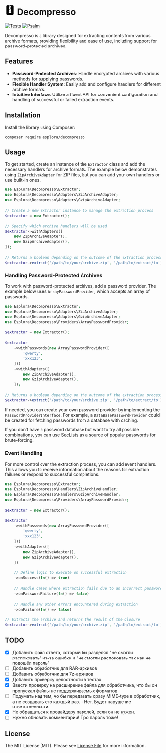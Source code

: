 # <img src=".github/logo.svg?sanitize=true" width="32" height="32" alt="Decompresso"> Decompresso

[![Tests](https://github.com/esplora/decompresso/actions/workflows/phpunit.yml/badge.svg)](https://github.com/esplora/decompresso/actions/workflows/phpunit.yml)
[![Psalm](https://github.com/esplora/decompresso/actions/workflows/psalm.yml/badge.svg)](https://github.com/esplora/decompresso/actions/workflows/psalm.yml)

Decompresso is a library designed for extracting contents from various archive formats, providing flexibility and ease
of use, including support for password-protected archives.

## Features

- **Password-Protected Archives**: Handle encrypted archives with various methods for supplying passwords.
- **Flexible Handler System**: Easily add and configure handlers for different archive formats.
- **Intuitive Interface**: Utilize a fluent API for convenient configuration and handling of successful or failed
  extraction events.

## Installation

Install the library using Composer:

```bash
composer require esplora/decompresso
```

## Usage

To get started, create an instance of the `Extractor` class and add the necessary handlers for archive formats. The
example below demonstrates using `ZipArchiveAdapter` for ZIP files, but you can add your own handlers or use built-in
ones.

```php
use Esplora\Decompresso\Extractor;
use Esplora\Decompresso\Adapters\ZipArchiveAdapter;
use Esplora\Decompresso\Adapters\GzipArchiveAdapter;

// Create a new Extractor instance to manage the extraction process
$extractor = new Extractor();

// Specify which archive handlers will be used
$extractor->withAdapters([
    new ZipArchiveAdapter(),
    new GzipArchiveAdapter(),
]);

// Returns a boolean depending on the outcome of the extraction process
$extractor->extract('/path/to/your/archive.zip', '/path/to/extract/to');
```

### Handling Password-Protected Archives

To work with password-protected archives, add a password provider. The example below uses `ArrayPasswordProvider`, which
accepts an array of passwords.

```php
use Esplora\Decompresso\Extractor;
use Esplora\Decompresso\Adapters\ZipArchiveAdapter;
use Esplora\Decompresso\Adapters\GzipArchiveAdapter;
use Esplora\Decompresso\Providers\ArrayPasswordProvider;

$extractor = new Extractor();

$extractor
    ->withPasswords(new ArrayPasswordProvider([
        'qwerty',
        'xxx123',
    ]))
    ->withAdapters([
        new ZipArchiveAdapter(),
        new GzipArchiveAdapter(),
    ]);

// Returns a boolean depending on the outcome of the extraction process
$extractor->extract('/path/to/your/archive.zip', '/path/to/extract/to');
```

If needed, you can create your own password provider by implementing the `PasswordProviderInterface`. For example,
a `DataBasePasswordProvider` could be created for fetching passwords from a database with caching.

If you don’t have a password database but want to try all possible combinations, you can
use [SecLists](https://github.com/danielmiessler/SecLists/tree/master/Passwords) as a source of popular passwords for
brute-forcing.

### Event Handling

For more control over the extraction process, you can add event handlers. This allows you to receive information about
the reasons for extraction failures or respond to successful completions.

```php
use Esplora\Decompresso\Extractor;
use Esplora\Decompresso\Handlers\ZipArchiveHandler;
use Esplora\Decompresso\Handlers\GzipArchiveHandler;
use Esplora\Decompresso\Providers\ArrayPasswordProvider;

$extractor = new Extractor();

$extractor
    ->withPasswords(new ArrayPasswordProvider([
        'qwerty',
        'xxx123',
    ]))
    ->withAdapters([
        new ZipArchiveAdapter(),
        new GzipArchiveAdapter(),
    ])
    
    // Define logic to execute on successful extraction
    ->onSuccess(fn() => true)
    
    // Handle cases where extraction fails due to an incorrect password
    ->onPasswordFailure(fn() => false)
    
    // Handle any other errors encountered during extraction
    ->onFailure(fn() => false)

// Extracts the archive and returns the result of the closure
$extractor->extract('/path/to/your/archive.zip', '/path/to/extract/to');
```

## TODO

- [x] Добавить файл ответа, который бы разделял "не смогли распоковать" из-за ошибки и "не смогли распоковать так как не
  подошёл пароль"
- [ ] Добавить обработчик для RAR-архивов
- [ ] Добавить обработчик для 7z-архивов
- [x] Добавить проверку целостности в тестах
- [x] Ввести проверку на расширение файла для обработчика, что бы он пропускал файлы не поддерживаемых форматов
- [ ] Подумать над тем, чо бы передавать сразу MIME-type в обработчик, а не создавать его каждый раз. - Нет. Будет
  нарушение ответственности.
- [x] Не обращаться к провайдеру паролей, если он не нужен.
- [ ] Нужно обновить комментарии! Про пароль тоже!

## License

The MIT License (MIT). Please see [License File](LICENSE.md) for more information.
